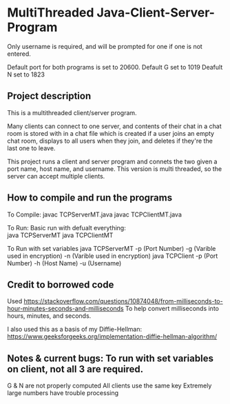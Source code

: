 # MultiThreaded Java-Client-Server-Program
Only username is required, and will be prompted for one if
one is not entered.

Default port for both programs is set to 20600.
Default G set to 1019
Deafult N set to 1823

## Project description
This is a multithreaded client/server program.

Many clients can connect to one server, and contents of their chat in a chat room
is stored with in a chat file which is created if a user joins an empty chat room,
displays to all users when they join, and deletes if they're the last one to leave.

This project runs a client and server program and connets the two given a 
port name, host name, and username.
This version is multi threaded, so the server can accept multiple clients.

## How to compile and run the programs
	
To Compile:
	javac TCPServerMT.java
	javac TCPClientMT.java

To Run:
Basic run with defualt everything:	
	java TCPServerMT
	java TCPClientMT

To Run with set variables
	java TCPServerMT -p (Port Number) -g (Varible used in encryption) -n (Varible used in encryption)
	java TCPClient -p (Port Number) -h (Host Name) -u (Username)

## Credit to borrowed code
Used https://stackoverflow.com/questions/10874048/from-milliseconds-to-hour-minutes-seconds-and-milliseconds
To help convert milliseconds into hours, minutes, and seconds.

I also used this as a basis of my Diffie-Hellman:
https://www.geeksforgeeks.org/implementation-diffie-hellman-algorithm/

## Notes & current bugs: To run with set variables on client, not all 3 are required.
G & N are not properly computed
All clients use the same key
Extremely large numbers have trouble processing

